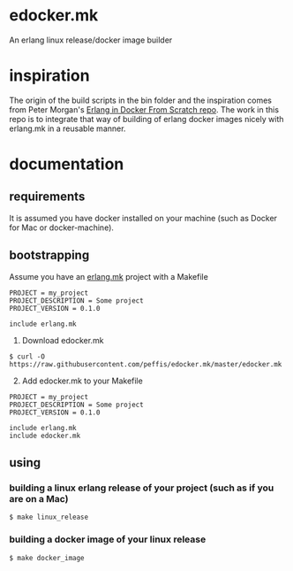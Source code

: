# edocker.mk
An erlang linux release/docker image builder 

# inspiration
The origin of the build scripts in the bin folder and the inspiration comes from Peter Morgan's [Erlang in Docker From Scratch repo](https://github.com/shortishly/erlang-in-docker-from-scratch). The work in this
repo is to integrate that way of building of erlang docker images nicely with
erlang.mk in a reusable manner.

# documentation

## requirements
It is assumed you have docker installed on your machine (such as Docker for Mac
or docker-machine). 

## bootstrapping
Assume you have an [erlang.mk](https://erlang.mk) project with a Makefile
```
PROJECT = my_project
PROJECT_DESCRIPTION = Some project
PROJECT_VERSION = 0.1.0

include erlang.mk
```

1. Download edocker.mk
```
$ curl -O https://raw.githubusercontent.com/peffis/edocker.mk/master/edocker.mk
```

2. Add edocker.mk to your Makefile
```
PROJECT = my_project
PROJECT_DESCRIPTION = Some project
PROJECT_VERSION = 0.1.0

include erlang.mk
include edocker.mk
```

## using
### building a linux erlang release of your project (such as if you are on a Mac)
```
$ make linux_release
```

### building a docker image of your linux release
```
$ make docker_image
```

